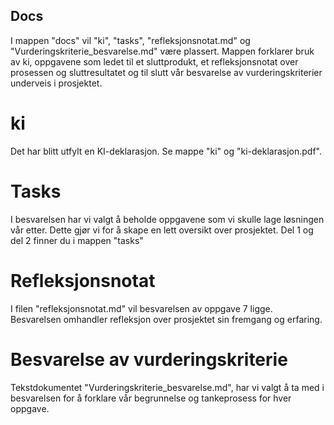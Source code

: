 ## Docs
I mappen "docs" vil "ki", "tasks", "refleksjonsnotat.md" og "Vurderingskriterie_besvarelse.md" være plassert. Mappen forklarer bruk av ki, oppgavene som ledet til et sluttprodukt, et refleksjonsnotat over prosessen og sluttresultatet og til slutt vår besvarelse av vurderingskriterier underveis i prosjektet.

# ki
Det har blitt utfylt en KI-deklarasjon. Se mappe "ki" og "ki-deklarasjon.pdf".

# Tasks
I besvarelsen har vi valgt å beholde oppgavene som vi skulle lage løsningen vår etter. Dette gjør vi for å skape en lett oversikt over prosjektet. Del 1 og del 2 finner du i mappen "tasks"

# Refleksjonsnotat
I filen "refleksjonsnotat.md" vil besvarelsen av oppgave 7 ligge. Besvarelsen omhandler refleksjon over prosjektet sin fremgang og erfaring.

# Besvarelse av vurderingskriterie
Tekstdokumentet "Vurderingskriterie_besvarelse.md", har vi valgt å ta med i besvarelsen for å forklare vår begrunnelse og tankeprosess for hver oppgave.
